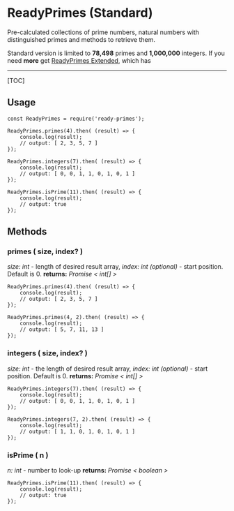 ReadyPrimes (Standard)
===================


Pre-calculated collections of prime numbers, natural numbers with distinguished primes and methods to retrieve them.

Standard version is limited to **78,498** primes and **1,000,000** integers.
If you need **more** get [ReadyPrimes Extended](https://www.npmjs.com/package/ready-primes-extended), which has


----------
[TOC]


Usage
-------------
    const ReadyPrimes = require('ready-primes');

    ReadyPrimes.primes(4).then( (result) => {
        console.log(result);
        // output: [ 2, 3, 5, 7 ]
    });

    ReadyPrimes.integers(7).then( (result) => {
        console.log(result);
        // output: [ 0, 0, 1, 1, 0, 1, 0, 1 ]
    });

    ReadyPrimes.isPrime(11).then( (result) => {
	    console.log(result);
	    // output: true
    });

Methods
-------------

### primes ( size, index? )
*size: int* - length of desired result array,
*index: int (optional)* - start position. Default is 0.
**returns:** *Promise < int[] >*

    ReadyPrimes.primes(4).then( (result) => {
        console.log(result);
        // output: [ 2, 3, 5, 7 ]
    });

    ReadyPrimes.primes(4, 2).then( (result) => {
        console.log(result);
        // output: [ 5, 7, 11, 13 ]
    });


### integers ( size, index? )
*size: int* - the length of desired result array,
*index: int (optional)* - start position. Default is 0.
**returns:** *Promise < int[] >*

    ReadyPrimes.integers(7).then( (result) => {
        console.log(result);
        // output: [ 0, 0, 1, 1, 0, 1, 0, 1 ]
    });

    ReadyPrimes.integers(7, 2).then( (result) => {
        console.log(result);
        // output: [ 1, 1, 0, 1, 0, 1, 0, 1 ]
    });


### isPrime ( n )
*n: int* - number to look-up
**returns:** *Promise < boolean >*

    ReadyPrimes.isPrime(11).then( (result) => {
        console.log(result);
        // output: true
    });
